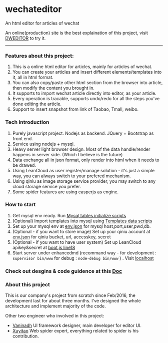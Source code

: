 # wechateditor
An html editor for articles of wechat

An online(production) site is the best explaination of this project, visit [DWEDITOR](http://www.dweditor.com) to try it.


-----

### Features about this project:
1. This is a online html editor for articles, mainly for articles of wechat.
2. You can create your articles and insert different elements/templates into it, all in html format. 
3. You can also copy/paste other html section from the browser into article, then modify the content you brought in.
4. It supports to import wechat article directly into editor, as your article. 
5. Every operation is tracable, supports undo/redo for all the steps you've done editing the article. 
6. Support to insert snapshot from link of Taobao, Tmall, weibo.


### Tech introduction
1. Purely javascript project. Nodejs as backend. JQuery + Bootstrap as front end.
2. Service using nodejs + mysql.
3. Heavy server light browser design. Most of the data handle/render happens in server side. (Which I believe is the future)
4. Data exchange all in json format, only render into html when it needs to be drawed. 
5. Using LeanCloud as user register/manage solution - it's just a simple way, you can always switch to your prefered mechanism.
6. Using qiniu as image storage service provider, you may switch to any cloud storage service you prefer.
7. Some spider features are using casperjs as engine. 


### How to start
1. Get mysql env ready. Run [Mysql tables initialize scripts](enahncedmd/util/mysql.txt)
2. (Optional) Import templates into mysql using [Templates data scripts](enhancedmd/util/templte.sql)
3. Set up your mysql env at [env.json](enhancedmd/util/env.json) for mysql host,port,user,pwd,db. 
4. (Optional - if you want to store image) Set up your qiniu account at [env.json](enhancedmd/util/env.json) for qiniu bucket, url, accesskey, secret
5. (Optional - if you want to have user system) Set up LeanCloud apikey&secret at [boot.js line18](enhancedmd/public/js/KCEPROD/boot/boot.js)
6. Start server under enhancedmd  (recommand way -  for development : `supervisor bin/www`   for debug  : `node-debug bin/www` ) . Visit [localhost](http://localhost:3000)

### Check out desgins & code guidence at this [Doc](Docs/design.md)

### About this project
This is our company's project from scratch since Feb/2016, the development last for about three months.
I've designed the whole architecture and implement majority of the code.  

Other two engineer who involved in this project:
+ [Vaninadh](https://github.com/mindyue) UI framework designer, main developer for editor UI. 
+ [Xuyitao](https://github.com/xuyitao) Web spider expert, everything related to spider is his contribution.



